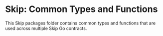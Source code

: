 # Skip: Common Types and Functions

This Skip packages folder contains common types and functions that are used across multiple Skip Go contracts.

